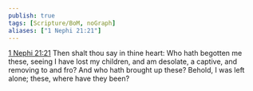 ```yaml
---
publish: true
tags: [Scripture/BoM, noGraph]
aliases: ["1 Nephi 21:21"]
---
```

[1 Nephi 21:21](https://churchofjesuschrist.org/study/scriptures/bofm/1-ne/21?lang=eng&id=p21#p21) Then shalt thou say in thine heart: Who hath begotten me these, seeing I have lost my children, and am desolate, a captive, and removing to and fro? And who hath brought up these? Behold, I was left alone; these, where have they been?
